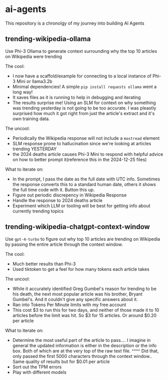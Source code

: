 # ai-agents

This repository is a chronolgy of my journey into building AI Agents

## trending-wikipedia-ollama

Use Phi-3 Ollama to generate context surrounding why the top 10 articles on Wikipedia were trending

The cool:

- I now have a scaffold/example for connecting to a local instance of Phi-3 Mini or llama3.2b
- Minimal dependencies! A simple `pip install requests ollama` went a long way!
- It saves files as it is running to help in debugging and iterating
- The results surprise me! Using an SLM for context on why something was trending yesterday is not going to be too accurate. I was pleastly surprised how much it got right from just the article's extract and it's own training data.

The uncool:

- Periodically the Wikipedia response will not include a `mostread` element
- SLM response prone to hallucination since we're looking at articles trending YESTERDAY
- the 2024 deaths article causes Phi-3 Mini to respond with helpful advice on how to better prompt it(reference this in the 2024-12-25 files)

What to iterate on:

- In the prompt, I pass the date as the full date with UTC info. Sometimes the response converts this to a standard human date, others it shows the full time code with it. Button this up.
- Figure out periodic discrepency in Wikipedia Response
- Handle the response to 2024 deaths article
- Experiment which LLM or tooling will be best for getting info about currently trending topics

## trending-wikipedia-chatgpt-context-window

Use `gpt-4-turbo` to figure out why top 10 articles are trending on Wikipedia by passing the entire article through the context window.

The cool:

- Much better results than Phi-3
- Used tiktoken to get a feel for how many tokens each article takes

The uncool:

- While it accurately identified Greg Gumbel's reason for trending to be his death, the next most popular article was his brother, Bryant Gumbel's. And it couldn't give any specific answers about it.
- Ran into Tokens Per Minute limits with my free account
- This cost $3 to run this for two days, and neither of those made it to 10 articles before the limit was hit. So $3 for 15 articles. Or around $0.20 per article

What to iterate on:

- Determine the most useful part of the article to pass.... I imagine in general the updated information is either in the description or the info box. Both of which are at the very top of the raw text file.
  ^^^^ Did that, only passed the first 5000 characters through the context window.. Same quality of results but for $0.01 per article
- Sort out the TPM errors
- Play with different models
